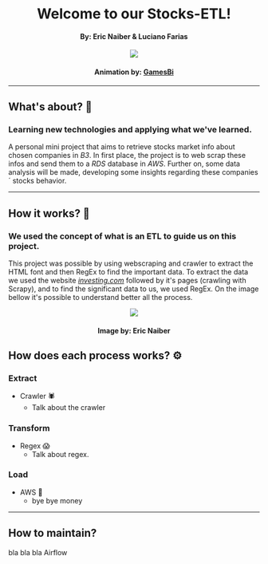 <h1 align="center">Welcome to our Stocks-ETL!</h1>
<h4 align="center">By: Eric Naiber & Luciano Farias</h4>

<p align="center">
  <img src="https://user-images.githubusercontent.com/81690594/186323109-acd5aebb-85e6-481a-97cf-d3a46ad4c881.png"/>
</p>

<h4 align="center">Animation by: <a href="https://fga-eps-mds.github.io/2018.2-GamesBI/especificacao/arquitetura.html">GamesBi</a> </h4>
<hr>

## What's about? 🤔
### Learning new technologies and applying what we've learned.

A personal mini project that aims to retrieve stocks market info about chosen companies in _B3_. In first place, the project is to web scrap these infos and send 
them to a _RDS_ database in _AWS_. Further on, some data analysis will be made, developing some 
insights regarding these companies´ stocks behavior.

<hr>

## How it works? 👷
### We used the concept of what is an ETL to guide us on this project.

This project was possible by using webscraping and crawler to extract the HTML font and then 
RegEx to find the important data. To extract the data we used the website <a href="https://www.investing.com">_investing.com_</a>
followed by it's pages (crawling with Scrapy), and to find the significant data to us, we used RegEx. On the image bellow
it's possible to understand better all the process.

<p align="center">
  <img src="https://user-images.githubusercontent.com/81690594/186456802-1034fe93-91b5-482b-b8cc-2adc7345b027.png"/>
</p>

<h4 align="center">Image by: Eric Naiber</h4>

## How does each process works? ⚙️
### Extract

- Crawler 🕷️
  - Talk about the crawler

### Transform

- Regex 😱
    - Talk about regex.

### Load

- AWS 💸
    - bye bye money 

<hr>

## How to maintain?

bla bla bla Airflow
